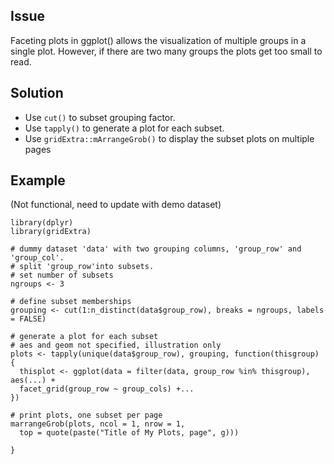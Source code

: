 ## Issue
Faceting plots in ggplot() allows the visualization of multiple groups in a single plot.
However, if there are two many groups the plots get too small to read.

## Solution
+ Use `cut()` to subset grouping factor.
+ Use `tapply()` to generate a plot for each subset.  
+ Use `gridExtra::mArrangeGrob()` to display the subset plots  on multiple pages

## Example
(Not functional, need to update with demo dataset)

```
library(dplyr)
library(gridExtra)

# dummy dataset 'data' with two grouping columns, 'group_row' and 'group_col'.
# split 'group_row'into subsets.
# set number of subsets
ngroups <- 3

# define subset memberships
grouping <- cut(1:n_distinct(data$group_row), breaks = ngroups, labels = FALSE)

# generate a plot for each subset
# aes and geom not specified, illustration only
plots <- tapply(unique(data$group_row), grouping, function(thisgroup) {
  thisplot <- ggplot(data = filter(data, group_row %in% thisgroup), aes(...) +
  facet_grid(group_row ~ group_cols) +...
})

# print plots, one subset per page
marrangeGrob(plots, ncol = 1, nrow = 1,
  top = quote(paste("Title of My Plots, page", g)))
  
}
```